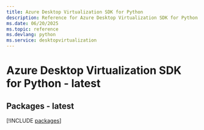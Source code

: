```yaml
---
title: Azure Desktop Virtualization SDK for Python
description: Reference for Azure Desktop Virtualization SDK for Python
ms.date: 06/20/2025
ms.topic: reference
ms.devlang: python
ms.service: desktopvirtualization
---
```

# Azure Desktop Virtualization SDK for Python - latest
## Packages - latest
[!INCLUDE [packages](desktop-virtualization-index.md)]